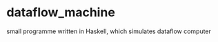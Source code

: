 dataflow_machine
================
small programme written in Haskell, which simulates dataflow computer

